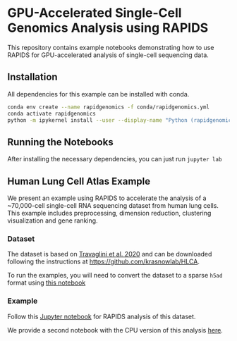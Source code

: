 # GPU-Accelerated Single-Cell Genomics Analysis using RAPIDS

This repository contains example notebooks demonstrating how to use RAPIDS for GPU-accelerated analysis of single-cell sequencing data.

## Installation 

All dependencies for this example can be installed with conda.

```bash
conda env create --name rapidgenomics -f conda/rapidgenomics.yml
conda activate rapidgenomics
python -m ipykernel install --user --display-name "Python (rapidgenomics)"
```

## Running the Notebooks

After installing the necessary dependencies, you can just run `jupyter lab`

## Human Lung Cell Atlas Example

We present an example using RAPIDS to accelerate the analysis of a ~70,000-cell single-cell RNA sequencing dataset from human lung cells. This example includes preprocessing, dimension reduction, clustering visualization and gene ranking. 

### Dataset

The dataset is based on [Travaglini et al. 2020](https://www.biorxiv.org/content/10.1101/742320v2) and can be downloaded following the instructions at https://github.com/krasnowlab/HLCA.

To run the examples, you will need to convert the dataset to a sparse `h5ad` format using [this notebook](notebooks/csv_to_h5ad.ipynb)

### Example

Follow this [Jupyter notebook](notebooks/hlca_lung_gpu_analysis.ipynb) for RAPIDS analysis of this dataset.

We provide a second notebook with the CPU version of this analysis [here](notebooks/hlca_lung_cpu_analysis.ipynb).

